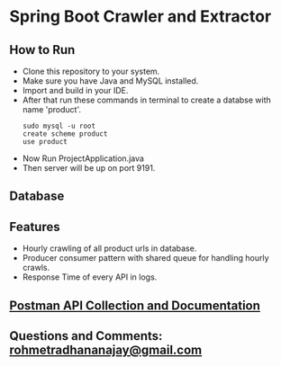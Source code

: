 # Spring Boot Crawler and Extractor

## How to Run
- Clone this repository to your system.
- Make sure you have Java and MySQL installed.
- Import  and build in your IDE.
- After that run these commands in terminal to create a databse with name 'product'.
    ```
    sudo mysql -u root
    create scheme product
    use product
    ```
- Now Run ProjectApplication.java 
- Then server will be up on port 9191.
## Database

## Features
- Hourly crawling of all product urls in database.
- Producer consumer pattern with shared queue for handling hourly crawls.
- Response Time of every API in logs.
## [Postman API Collection and Documentation]

   [Postman API Collection and Documentation]: <https://documenter.getpostman.com/view/14468833/TzRRE96p>
## Questions and Comments: rohmetradhananajay@gmail.com   
